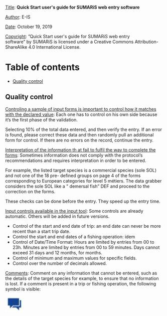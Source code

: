 <u>Title</u>:	 <b>Quick Start user's guide for SUMARiS web entry software</b> 

<u>Author</u>: E-IS	

<u>Date</u>:	October 19, 2019 

<u>Copyright</u>: ”Quick Start user's guide for SUMARiS web entry software” by SUMARiS is licensed under a Creative Commons Attribution-ShareAlike 4.0 International License.

# Table of contents

 - [Quality control]()

## Quality control

<u>Controling a sample of input forms is important to control how it matches with the declared value</u>:
Each one has to control on his own side because it’s the first phase of the validation.

Selecting 10% of the total data entered, and then verify the entry.
If an error is found, please correct these data and then randomly pull an additional form for control.
If there are no errors on the record, continue the entry.

<u>Interpretation of the information th   at fail to fulfil  the way to complete the forms</u>:
Sometimes   information   does   not   comply   with   the   protocol’s   recommendations   and   requires
interpretation in order to be entered.

For example, the listed target species is a commercial species (sole SOL) and not one of the 18 pre-
defined groups on page 4 of the forms corresponding to European categories for level 5 métiers.
The data grabber considers the sole SOL like a " demersal fish” DEF and proceed to the correction
on the forms.

These checks can be done before the entry. They speed up the entry time.

<u>Input controls available in the input tool</u>:
Some controls are already automatic. Others will be added in future versions.
- Control of the start and end date of trip: an end date can never be more recent than a start 
trip date.
- Control the start and end dates of a fishing operation: idem
- Control of Date/Time Format: Hours are limited by entries from 00 to 23h. Minutes are 
limited by entries from 00 to 59 minutes. Days cannot exceed 31 days and 12 months, for 
months.
- Control of minimum and maximum values for specific fields.
- Control over the number of decimals allowed.

<u>Comments</u>:
Comment on any information that cannot  be  entered, such as the details of the target species for
example, to ensure that no information is lost. If a comment is present in a trip or fishing operation,
the following symbol is visible:

![](./comments.png)